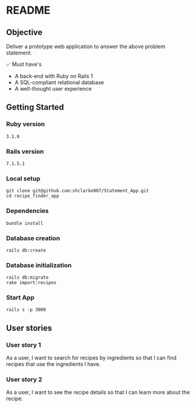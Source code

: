 # README

## Objective
Deliver a prototype web application to answer the above problem statement.

✅ Must have's
- A back-end with Ruby on Rails 1
- A SQL-compliant relational database
- A well-thought user experience
  
## Getting Started 

### Ruby version  
`3.1.0`
### Rails version  
`7.1.5.1`  

### Local setup

```
git clone git@github.com:shclarke007/Statement_App.git    
cd recipe_finder_app  
```  
### Dependencies
`bundle install`  

### Database creation    
`rails db:create`  

### Database initialization  
`rails db:migrate`  
`rake import:recipes`  

 ### Start App
 `rails s -p 3000`    

## User stories

### User story 1
As a user, I want to search for recipes by ingredients so that I can find recipes that use the ingredients I have.

### User story 2
As a user, I want to see the recipe details so that I can learn more about the recipe.


